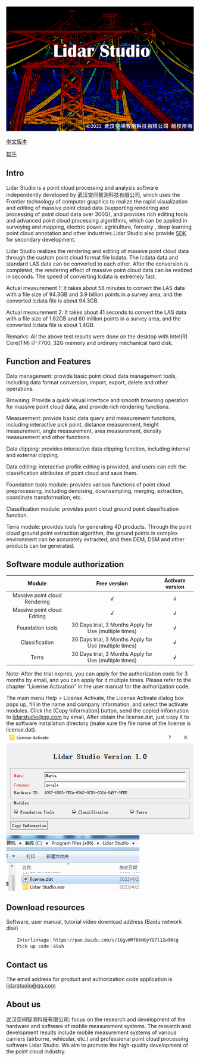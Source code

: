 ![Lidar Studio](doc/start.PNG)

[中文版本](README_CN.md)

[知乎](https://zhuanlan.zhihu.com/p/504083964)

## Intro
Lidar Studio is a point cloud processing and analysis software independently developed by 武汉空间智测科技有限公司, which uses the Frontier technology of computer graphics to realize the rapid visualization and editing of massive point cloud data (supporting rendering and processing of point cloud data over 300G), and provides rich editing tools and advanced point cloud processing algorithms, which can be applied in surveying and mapping, electric power, agriculture, forestry , deep learning point cloud annotation and other industries.Lidar Studio also provide [SDK](https://github.com/lidarstudio/Lidar-Studio-SDK) for secondary development.

Lidar Studio realizes the rendering and editing of massive point cloud data through the custom point cloud format file lcdata. The lcdata data and standard LAS data can be converted to each other. After the conversion is completed, the rendering effect of massive point cloud data can be realized in seconds. The speed of converting lcdata is extremely fast.

Actual measurement 1: It takes about 58 minutes to convert the LAS data with a file size of 94.3GB and 3.9 billion points in a survey area, and the converted lcdata file is about 94.3GB.

Actual measurement 2: It takes about 41 seconds to convert the LAS data with a file size of 1.62GB and 60 million points in a survey area, and the converted lcdata file is about 1.4GB.

Remarks: All the above test results were done on the desktop with Intel(R) Core(TM) i7-7700, 32G memory and ordinary mechanical hard disk.

## Function and Features
Data management: provide basic point cloud data management tools, including data format conversion, import, export, delete and other operations.

Browsing: Provide a quick visual interface and smooth browsing operation for massive point cloud data, and provide rich rendering functions.

Measurement: provide basic data query and measurement functions, including interactive pick point, distance measurement, height measurement, angle measurement, area measurement, density measurement and other functions.

Data clipping: provides interactive data clipping function, including internal and external clipping.

Data editing: interactive profile editing is provided, and users can edit the classification attributes of point cloud and save them.

Foundation tools module: provides various functions of point cloud preprocessing, including denoising, downsampling, merging, extraction, coordinate transformation, etc.

Classification module: provides point cloud ground point classification function.

Terra module: provides tools for generating 4D products. Through the point cloud ground point extraction algorithm, the ground points in complex environment can be accurately extracted, and then DEM, DSM and other products can be generated.

## Software module authorization
|Module|Free version|Activate version|
|:----:|:--:|:--:|
|Massive point cloud Rendering|√|√|
|Massive point cloud Editing|√|√|
|Foundation tools|30 Days trial, 3 Months Apply for Use (multiple times)|√|
|Classification|30 Days trial, 3 Months Apply for Use (multiple times)|√|
|Terra|30 Days trial, 3 Months Apply for Use (multiple times)|√|

Note: After the trial expires, you can apply for the authorization code for 3 months by email, and you can apply for it multiple times. Please refer to the chapter "License Activation" in the user manual for the authorization code.

The main menu Help > License Activate, the License Activate dialog box pops up, fill in the name and company information, and select the activate modules.
Click the [Copy Information] button, send the copied information to lidarstudio@qq.com by email,
After obtain the license.dat, just copy it to the software installation directory (make sure the file name of the license is license.dat).
![License Activate dialog](doc/license.PNG)
![software installation directory](doc/license2.png)

## Download resources
Software, user manual, tutorial video download address (Baidu network disk)
```
	Interlinkage：https://pan.baidu.com/s/1GgvWMf8kNGyYG7l12w9Wtg 
	Pick up code：69uh
```

## Contact us
The email address for product and authorization code application is lidarstudio@qq.com

## About us
武汉空间智测科技有限公司: focus on the research and development of the hardware and software of mobile measurement systems. The research and development results include mobile measurement systems of various carriers (airborne, vehicular, etc.) and professional point cloud processing software Lidar Studio. We aim to promote the high-quality development of the point cloud industry.
